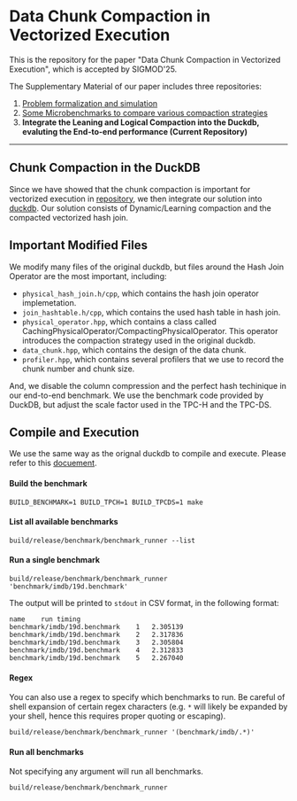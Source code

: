 # Data Chunk Compaction in Vectorized Execution

This is the repository for the paper "Data Chunk Compaction in Vectorized Execution", which is accepted by SIGMOD'25.

The Supplementary Material of our paper includes three repositories:
1. [Problem formalization and simulation](https://github.com/YimingQiao/Chunk-Compaction-Formalization)
2. [Some Microbenchmarks to compare various compaction strategies](https://github.com/YimingQiao/Chunk-Compaction-in-Vectorized-Execution)
3. **Integrate the Leaning and Logical Compaction into the Duckdb, evaluting the End-to-end performance (Current Repository)**

---

## Chunk Compaction in the DuckDB
Since we have showed that the chunk compaction is important for vectorized execution in [repository](https://github.com/YimingQiao/Chunk-Compaction-in-Vectorized-Execution), we then integrate our solution into [duckdb](https://github.com/duckdb/duckdb). Our solution consists of Dynamic/Learning compaction and the compacted vectorized hash join. 

## Important Modified Files
We modify many files of the original duckdb, but files around the Hash Join Operator are the most important, including:
 - `physical_hash_join.h/cpp`, which contains the hash join operator implemetation.
 - `join_hashtable.h/cpp`, which contains the used hash table in hash join.
 - `physical_operator.hpp`, which contains a class called CachingPhysicalOperator/CompactingPhysicalOperator. This operator introduces the compaction strategy used in the original duckdb.
 - `data_chunk.hpp`, which contains the design of the data chunk.
 - `profiler.hpp`, which contains several profilers that we use to record the chunk number and chunk size.

And, we disable the column compression and the perfect hash techinique in our end-to-end benchmark. We use the benchmark code provided by DuckDB, but adjust the scale factor used in the TPC-H and the TPC-DS. 

## Compile and Execution
We use the same way as the orignal duckdb to compile and execute. Please refer to this [docuement](https://duckdb.org/docs/dev/building/overview.html). 

#### Build the benchmark
`BUILD_BENCHMARK=1 BUILD_TPCH=1 BUILD_TPCDS=1 make`

#### List all available benchmarks
`build/release/benchmark/benchmark_runner --list`

#### Run a single benchmark
`build/release/benchmark/benchmark_runner 'benchmark/imdb/19d.benchmark'`

The output will be printed to `stdout` in CSV format, in the following format:

```
name	run	timing
benchmark/imdb/19d.benchmark	1	2.305139
benchmark/imdb/19d.benchmark	2	2.317836
benchmark/imdb/19d.benchmark	3	2.305804
benchmark/imdb/19d.benchmark	4	2.312833
benchmark/imdb/19d.benchmark	5	2.267040
```

#### Regex
You can also use a regex to specify which benchmarks to run. Be careful of shell expansion of certain regex characters (e.g. `*` will likely be expanded by your shell, hence this requires proper quoting or escaping).

`build/release/benchmark/benchmark_runner '(benchmark/imdb/.*)' `

#### Run all benchmarks
Not specifying any argument will run all benchmarks.

`build/release/benchmark/benchmark_runner`
